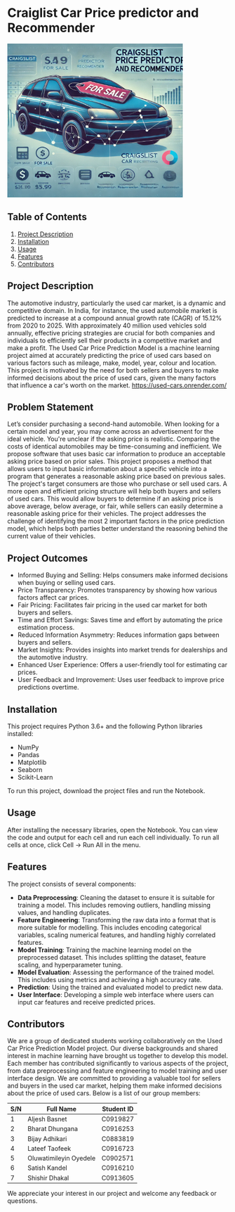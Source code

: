 # Craiglist Car Price predictor and Recommender

<img src="https://github.com/Bijay555/used_cars/blob/dev/dataset/1-cd94218e.png" alt="My Image" width="400" height="350">


## Table of Contents
1. [Project Description](#project-description)
2. [Installation](#installation)
3. [Usage](#usage)
4. [Features](#features)
5. [Contributors](#contributors)

## Project Description
The automotive industry, particularly the used car market, is a dynamic and competitive domain. In India, for instance, the used automobile market is predicted to increase at a compound annual growth rate (CAGR) of 15.12% from 2020 to 2025. With approximately 40 million used vehicles sold annually, effective pricing strategies are crucial for both companies and individuals to efficiently sell their products in a competitive market and make a profit. The Used Car Price Prediction Model is a machine learning project aimed at accurately predicting the price of used cars based on various factors such as mileage, make, model, year, colour and location. This project is motivated by the need for both sellers and buyers to make informed decisions about the price of used cars, given the many factors that influence a car's worth on the market.
https://used-cars.onrender.com/

## Problem Statement
Let’s consider purchasing a second-hand automobile. When looking for a certain model and year, you may come across an advertisement for the ideal vehicle. You're unclear if the asking price is realistic. Comparing the costs of identical automobiles may be time-consuming and inefficient. We propose software that uses basic car information to produce an acceptable asking price based on prior sales.
This project proposes a method that allows users to input basic information about a specific vehicle into a program that generates a reasonable asking price based on previous sales. The project's target consumers are those who purchase or sell used cars. A more open and efficient pricing structure will help both buyers and sellers of used cars. This would allow buyers to determine if an asking price is above average, below average, or fair, while sellers can easily determine a reasonable asking price for their vehicles. The project addresses the challenge of identifying the most 2 important factors in the price prediction model, which helps both parties better understand the reasoning behind the current value of their vehicles.

## Project Outcomes
- Informed Buying and Selling: Helps consumers make informed decisions when buying or selling used cars.
- Price Transparency: Promotes transparency by showing how various factors affect car prices.
- Fair Pricing: Facilitates fair pricing in the used car market for both buyers and sellers.
- Time and Effort Savings: Saves time and effort by automating the price estimation process.
- Reduced Information Asymmetry: Reduces information gaps between buyers and sellers.
- Market Insights: Provides insights into market trends for dealerships and the automotive industry.
- Enhanced User Experience: Offers a user-friendly tool for estimating car prices.
- User Feedback and Improvement: Uses user feedback to improve price predictions overtime.

## Installation
This project requires Python 3.6+ and the following Python libraries installed:
- NumPy
- Pandas
- Matplotlib
- Seaborn
- Scikit-Learn

To run this project, download the project files and run the Notebook.

## Usage
After installing the necessary libraries, open the Notebook. You can view the code and output for each cell and run each cell individually. To run all cells at once, click Cell -> Run All in the menu.

## Features
The project consists of several components:

- **Data Preprocessing**: Cleaning the dataset to ensure it is suitable for training a model. This includes removing outliers, handling missing values, and handling duplicates.
- **Feature Engineering**: Transforming the raw data into a format that is more suitable for modelling. This includes encoding categorical variables, scaling numerical features, and handling highly correlated features.
- **Model Training**: Training the machine learning model on the preprocessed dataset. This includes splitting the dataset, feature scaling, and hyperparameter tuning.
- **Model Evaluation**: Assessing the performance of the trained model. This includes using metrics and achieving a high accuracy rate.
- **Prediction**: Using the trained and evaluated model to predict new data.
- **User Interface**: Developing a simple web interface where users can input car features and receive predicted prices.

## Contributors
We are a group of dedicated students working collaboratively on the Used Car Price Prediction Model project. Our diverse backgrounds and shared interest in machine learning have brought us together to develop this model. Each member has contributed significantly to various aspects of the project, from data preprocessing and feature engineering to model training and user interface design. We are committed to providing a valuable tool for sellers and buyers in the used car market, helping them make informed decisions about the price of used cars. Below is a list of our group members:

| S/N | Full Name | Student ID |
| --- | --------- | ---------- |
| 1 | Aljesh Basnet | C0919827 |
| 2 | Bharat Dhungana | C0916253 |
| 3 | Bijay Adhikari | C0883819 |
| 4 | Lateef Taofeek | C0916723 |
| 5 | Oluwatimileyin Oyedele | C0902571 |
| 6 | Satish Kandel | C0916210 |
| 7 | Shishir Dhakal | C0913605 |

We appreciate your interest in our project and welcome any feedback or questions.
